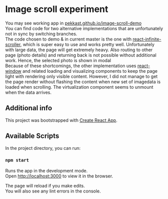 # Image scroll experiment

You may see working app in [pekkast.github.io/image-scroll-demo](https://pekkast.github.io/image-scroll-demo)<br>
You can find code for two alternative implementations that are unfortunately not in sync by switching branches.<br>
The code chosen to demo & in current master is the one with [react-infinite-scroller](https://cassetterocks.github.io/react-infinite-scroller/),
which is super easy to use and works pretty well. Unfortunately with large data, the page will get extremely heavy.
Also routing to other page (photo details) and returning back is not possible without additional work. Hence, the selected photo is shown in modal<br>
Because of these shortcomings, the other implementation uses [react-window](https://react-window.now.sh/) and related loading and visualizing components
to keep the page light with rendering only visible content.
However, I did not manage to get the page render without flashing the content when new set of imagedata is loaded when scrolling.
The virtualization component seems to unmount when the data arrives.

## Additional  info

This project was bootstrapped with [Create React App](https://github.com/facebook/create-react-app).

## Available Scripts

In the project directory, you can run:

### `npm start`

Runs the app in the development mode.<br />
Open [http://localhost:3000](http://localhost:3000) to view it in the browser.

The page will reload if you make edits.<br />
You will also see any lint errors in the console.

